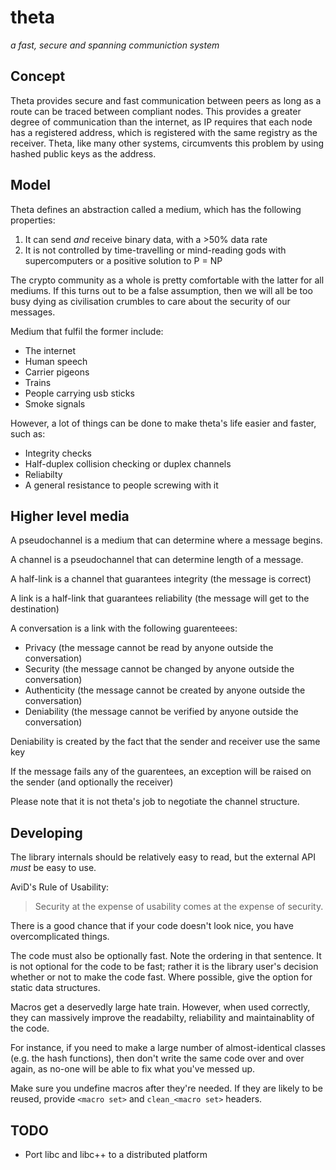 # theta
_a fast, secure and spanning communiction system_

## Concept
Theta provides secure and fast communication between peers as long as a route can be traced between
compliant nodes. This provides a greater degree of communication than the internet, as IP requires
that each node has a registered address, which is registered with the same registry as the receiver.
Theta, like many other systems, circumvents this problem by using hashed public keys as the address.

## Model
Theta defines an abstraction called a medium, which has the following properties:
1. It can send _and_ receive binary data, with a >50% data rate
2. It is not controlled by time-travelling or mind-reading gods with supercomputers
or a positive solution to P = NP

The crypto community as a whole is pretty comfortable with the latter for all mediums.
If this turns out to be a false assumption, then we will all be too busy dying as civilisation crumbles
to care about the security of our messages.

Medium that fulfil the former include:
* The internet
* Human speech
* Carrier pigeons
* Trains
* People carrying usb sticks
* Smoke signals

However, a lot of things can be done to make theta's life easier and faster, such as:
* Integrity checks
* Half-duplex collision checking or duplex channels
* Reliabilty
* A general resistance to people screwing with it

## Higher level media

A pseudochannel is a medium that can determine where a message begins.

A channel is a pseudochannel that can determine length of a message.

A half-link is a channel that guarantees integrity (the message is correct)

A link is a half-link that guarantees reliability (the message will get to the destination)

A conversation is a link with the following guarenteees:
* Privacy (the message cannot be read by anyone outside the conversation)
* Security (the message cannot be changed by anyone outside the conversation)
* Authenticity (the message cannot be created by anyone outside the conversation)
* Deniability (the message cannot be verified by anyone outside the conversation)

Deniability is created by the fact that the sender and receiver use the same key

If the message fails any of the guarentees, an exception will be raised on the sender
(and optionally the receiver)

Please note that it is not theta's job to negotiate the channel structure.

## Developing
The library internals should be relatively easy to read,
but the external API _must_ be easy to use.

AviD's Rule of Usability:
> Security at the expense of usability comes at the expense of security.

There is a good chance that if your code doesn't look nice, you have overcomplicated things.

The code must also be optionally fast. Note the ordering in that sentence.
It is not optional for the code to be fast; rather it is the library user's decision
whether or not to make the code fast. Where possible, give the option for static data structures.

Macros get a deservedly large hate train. However, when used correctly,
they can massively improve the readabilty, reliability and maintainablity of the code.

For instance, if you need to make a large number of almost-identical classes (e.g. the hash functions),
then don't write the same code over and over again, as no-one will be able to fix what you've messed up.

Make sure you undefine macros after they're needed. If they are likely to be reused,
provide `<macro set>` and `clean_<macro set>` headers.

## TODO
* Port libc and libc++ to a distributed platform
